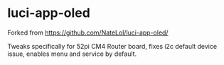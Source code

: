 # luci-app-oled

Forked from https://github.com/NateLol/luci-app-oled/

Tweaks specifically for 52pi CM4 Router board, fixes i2c default device issue, enables menu and service by default.
